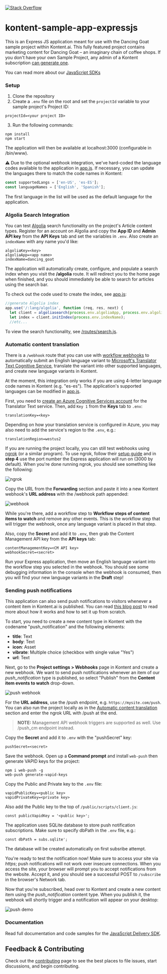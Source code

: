 [![Stack Overflow](https://img.shields.io/badge/Stack%20Overflow-ASK%20NOW-FE7A16.svg?logo=stackoverflow&logoColor=white)](https://stackoverflow.com/tags/kontent-ai)

# kontent-sample-app-expressjs
This is an Express JS application meant for use with the Dancing Goat sample project within Kontent.ai. This fully featured project contains marketing content for Dancing Goat – an imaginary chain of coffee shops. If you don't have your own Sample Project, any admin of a Kontent subscription [can generate one](https://app.kontent.ai/sample-project-generator).

You can read more about our [JavaScript SDKs](https://github.com/kontent-ai/delivery-sdk-js)


### Setup

1. Clone the repository
2. Create a `.env` file on the root and set the `projectId` variable to your sample project's Project ID:

```
projectId=<your project ID>
```

3. Run the following commands:

```
npm install
npm start
```

The application will then be available at localhost:3000 (configurable in /bin/www).

:warning: Due to the optional webhook integration, we've hard-coded the language codes available to the application in [app.js](https://github.com/kontent-ai/sample-app-express-js/blob/master/app.js#L12). If necessary, you can update the languages there to match the code names in Kontent:

```js
const supportedLangs = ['en-US', 'es-ES'];
const languageNames = ['English', 'Spanish'];
```

The first language in the list will be used as the default language for the application.

### Algolia Search Integration

You can test [Algolia](https://www.algolia.com) search functionality on the project's Article content types. Register for an account on Algolia and copy the **App ID** and **Admin API key** from the **API Keys** tab and set the variables in `.env`. Also create an `indexName` with any name you'd like:

```
algoliaKey=<key>
algoliaApp=<app name>
indexName=dancing_goat
```

The application will automatically create, configure, and populate a search index when you visit the **/algolia** route. It will redirect you to the home page when finished, and you should immediately be able to search for articles using the search bar.

To check out the code used to create the index, see [app.js](https://github.com/kontent-ai/sample-app-express-js/blob/master/app.js#L61):

```js
//generate Algolia index
app.use('/:lang/algolia', function (req, res, next) {
  let client = algoliasearch(process.env.algoliaApp, process.env.algoliaKey);
  let index = client.initIndex(process.env.indexName);
  //etc...
```

To view the search functionality, see [/routes/search.js](/routes/search.js).

### Automatic content translation

There is a `/webhook` route that you can use with [workflow webhooks](https://docs.kontent.ai/tutorials/develop-apps/integrate/using-webhooks-for-automatic-updates) to automatically submit an English language variant to [Microsoft's Translator Text Cognitive Service](https://docs.microsoft.com/en-us/azure/cognitive-services/translator/translator-info-overview), translate the variant into other supported languages, and create new language variants in Kontent.

At the moment, this integration only works if you are using 4-letter language code names in Kontent (e.g. "es-es"). The application's supported languages can be modified in [app.js](https://github.com/kontent-ai/sample-app-express/blob/master/app.js#L12).

First, you need to [create an Azure Cognitive Services account](https://docs.microsoft.com/en-us/azure/cognitive-services/cognitive-services-apis-create-account) for the Translator Text service. Then, add `Key 1` from the **Keys** tab to `.env`:

```
translationKey=<key>
```
Depending on how your translation service is configured in Azure, you may also need to add the service's region to the `.env`, e.g.:

```
translationRegion=westus2
```

If you are running the project locally, you can still test webhooks using [ngrok](https://ngrok.com/) (or a similar program). To use ngrok, follow their [setup guide](https://ngrok.com/docs/getting-started) and in **step 4** use the port number the Express application will run on (3000 by default). When you're done running ngrok, you should see something like the following:

![ngrok](/assets/ngrok-sample.png)

Copy the URL from the **Forwarding** section and paste it into a new Kontent webhook's **URL address** with the /webhook path appended:

![webhook](/assets/webhook.png)

While you're there, add a workflow step to **Workflow steps of content items to watch** and remove any other events. This is the workflow step that will trigger the webhook, once any language variant is placed in that step.

Also, copy the **Secret** and add it to `.env`, then grab the Content Management API key from the **API keys** tab:

```
contentManagementKey=<CM API key>
webhookSecret=<secret>
```

Run your Express application, then move an English language variant into the workflow step you selected in the webhook. You should see some debugging information in the console when the webhook is consumed, then you will find your new language variants in the **Draft** step!

### Sending push notifications

This application can also send push notifications to visitors whenever a content item in Kontent.ai is published. You can read [this blog post](https://kontent.ai/blog/sending-push-notifications-from-kontent) to read more about how it works and how to set it up from scratch.

To start, you need to create a new content type in Kontent with the codename "push_notification" and the following elements:

- __title__: Text
- __body__: Text
- __icon__: Asset
- __vibrate__: Multiple choice (checkbox with single value "Yes")
- __url__: Text

Next, go to the __Project settings > Webhooks__ page in Kontent and create a new webhook. We want to send push notifications whenever an item of our _push_notification_ type is published, so select "Publish" from the __Content item events to watch__ drop-down.

![push webhook](/assets/pushnotifications-webhook.png)

For the __URL address__, use the /push endpoint, e.g. `https://mysite.com/push`. You can also run the project locally as in the [Automatic content translation](https://github.com/kontent-ai/kontent-sample-app-express-js#automatic-content-translation) section and enter the ngrok URL with /push at the end.

> **NOTE:**  Management API webhook triggers are supported as well. Use /push_cm endpoint instead.

Copy the __Secret__ and add it to `.env` with the "pushSecret" key:

```
pushSecret=<secret>
```

Save the webhook. Open up a __Command prompt__ and install `web-push` then generate VAPID keys for the project:

```
npm i web-push -g
web-push generate-vapid-keys
```

Copy the Public and Private key to the `.env` file:

```
vapidPublicKey=<public key>
vapidPrivateKey=<private key>
```

Also add the Public key to the top of `/public/scripts/client.js`:

```
const publicVapidKey = '<public key>';
```

The application uses SQLite database to store push notification subscriptions. Make sure to specify dbPath in the `.env` file, e.g.:

```
const dbPath = subs.sqlite';
```

The database will be created automatically on first subsribe attempt.

You're ready to test the notification now! Make sure to access your site via _https_; push notifications will not work over insecure connections. When you access the site, your browser will prompt you to accept notifications from the website. Accept it, and you should see a successful POST to `/subscribe` in the browser's Network tab.

Now that you're subscribed, head over to Kontent and create a new content item using the _push_notification_ content type. When you publish it, the webhook will shortly trigger and a notification will appear on your desktop:

![push demo](/assets/pushnotifications-demo.gif)

### Documentation

Read full documentation and code samples for the [JavaScript Delivery SDK](https://github.com/kontent-ai/kontent-delivery-sdk-js/blob/master/DOCS.md).

## Feedback & Contributing

Check out the [contributing](https://github.com/kontent-ai/kontent-expressjs-apps/blob/master/CONTRIBUTING.md) page to see the best places to file issues, start discussions, and begin contributing.

